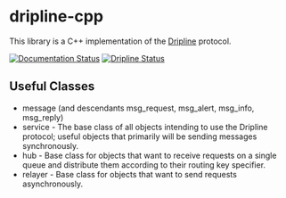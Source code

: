 # dripline-cpp

This library is a C++ implementation of the [Dripline](http://www.project8.org/dripline) protocol. 

[![Documentation Status](https://readthedocs.org/projects/dripline-cpp/badge/?version=stable)](http://dripline-cpp.readthedocs.io/en/stable/?badge=stable)
[![Dripline Status](https://img.shields.io/badge/dripline-2.1.1-blue.svg)](https://img.shields.io/badge/dripline-2.1.1-brightgreen.svg)

## Useful Classes
* message (and descendants msg_request, msg_alert, msg_info, msg_reply)
* service - The base class of all objects intending to use the Dripline protocol; useful objects that primarily will be sending messages synchronously.
* hub - Base class for objects that want to receive requests on a single queue and distribute them according to their routing key specifier.
* relayer - Base class for objects that want to send requests asynchronously.

